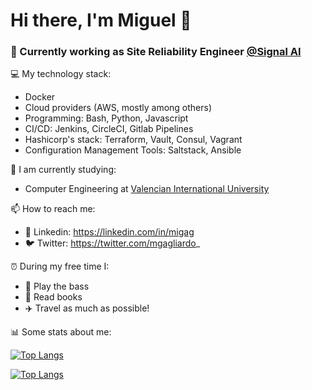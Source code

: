 # Hi there, I'm Miguel 👋

### 👷 Currently working as Site Reliability Engineer [@Signal AI](https://www.signal-ai.com)

💻 My technology stack:
* Docker
* Cloud providers (AWS, mostly among others)
* Programming: Bash, Python, Javascript
* CI/CD: Jenkins, CircleCI, Gitlab Pipelines
* Hashicorp's stack: Terraform, Vault, Consul, Vagrant
* Configuration Management Tools: Saltstack, Ansible

🌱 I am currently studying:
* Computer Engineering at [Valencian International University](https://www.universidadviu.com/)

📫 How to reach me:
* 📖 Linkedin: https://linkedin.com/in/migag
* 🐦 Twitter: https://twitter.com/mgagliardo_

⏰ During my free time I:
* 🎸 Play the bass 
* 📖 Read books
* ✈️ Travel as much as possible!

📊 Some stats about me:


[![Top Langs](https://github-readme-stats.vercel.app/api/top-langs/?username=mgagliardo&hide=Prolog,Haskell,Xtend&langs_count=6&layout=compact&count_private=true&theme=dark)](https://github.com/mgagliardo/github-readme-stats)

[![Top Langs](https://github-readme-stats.vercel.app/api?username=mgagliardo&count_private=true&theme=dark&show_icons=true)](https://github.com/mgagliardo/github-readme-stats)
